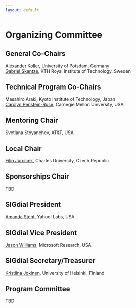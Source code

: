 ```yaml
---
layout: default
---
```


# Organizing Committee

## General Co-Chairs

[Alexander Koller](http://www.ling.uni-potsdam.de/~koller/),
University of Potsdam, Germany  
[Gabriel Skantze](http://www.speech.kth.se/~gabriel/), KTH Royal Institute of Technology, Sweden

## Technical Program Co-Chairs
Masahiro Araki, Kyoto Institute of Technology, Japan  
[Carolyn Penstein-Rose](http://www.cs.cmu.edu/~cprose/), Carnegie Mellon University, USA

## Mentoring Chair
Svetlana Stoyanchev, AT&T, USA

## Local Chair
[Filip Jurcicek](http://ufal.mff.cuni.cz/filip-jurcicek), Charles University, Czech Republic

## Sponsorships Chair
TBD

## SIGdial President
[Amanda Stent](http://www.amandastent.com/), Yahoo! Labs, USA

## SIGdial Vice President
[Jason Williams](http://research.microsoft.com/en-us/people/jawillia), Microsoft Research, USA

## SIGdial Secretary/Treasurer
[Kristiina Jokinen](http://www.ling.helsinki.fi/~kjokinen/), University of Helsinki, Finland

## Program Committee
TBD
